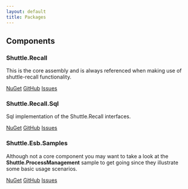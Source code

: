 ```yaml
---
layout: default
title: Packages
---
```


<h2>Components</h2>
<div class='row'>
	<div class='col-sm-6 col-md-4'>
		<div class='thumbnail'>
			<div class='caption'>
			<h3>Shuttle.Recall</h3>
			<p>This is the core assembly and is always referenced when making use of shuttle-recall functionality.</p>
			<p>
				<a href='http://www.nuget.org/packages/Shuttle.Recall' target='_blank' class='btn btn-primary' role='button'>NuGet</a>
				<a href='https://github.com/Shuttle/Shuttle.Recall' target='_blank' class='btn btn-default' role='button'>GitHub</a>
				<a href='https://github.com/Shuttle/Shuttle.Recall/issues' target='_blank' class='btn btn-default' role='button'>Issues</a>
			</p>
			</div>
		</div>
	</div>
	<div class='col-sm-6 col-md-4'>
		<div class='thumbnail'>
			<div class='caption'>
			<h3>Shuttle.Recall.Sql</h3>
			<p>Sql implementation of the Shuttle.Recall interfaces.</p>
			<p>
				<a href='http://www.nuget.org/packages/Shuttle.Recall.Sql' target='_blank' class='btn btn-primary' role='button'>NuGet</a>
				<a href='https://github.com/Shuttle/Shuttle.Recall.Sql' target='_blank' class='btn btn-default' role='button'>GitHub</a>
				<a href='https://github.com/Shuttle/Shuttle.Recall.Sql/issues' target='_blank' class='btn btn-default' role='button'>Issues</a>
			</p>
			</div>
		</div>
	</div>
	<div class='col-sm-6 col-md-4'>
		<div class='thumbnail'>
			<div class='caption'>
			<h3>Shuttle.Esb.Samples</h3>
			<p>Although not a core component you may want to take a look at the <strong>Shuttle.ProcessManagement</strong> sample to get going since they illustrate some basic usage scenarios.</p>
			<p>
				<a href='http://www.nuget.org/packages/Shuttle.Esb.Samples' target='_blank' class='btn btn-primary' role='button'>NuGet</a>
				<a href='https://github.com/Shuttle/Shuttle.Esb.Samples' target='_blank' class='btn btn-default' role='button'>GitHub</a>
				<a href='https://github.com/Shuttle/Shuttle.Esb.Samples/issues' target='_blank' class='btn btn-default' role='button'>Issues</a>
			</p>
			</div>
		</div>
	</div>
</div>

